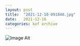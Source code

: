 ```yaml
---
layout:	post
title:	"2021-12-10-091840.jpg"
date:	2021-12-10
categories:	kof archive
---
```


![Image Alt](https://k0f.github.io/assets/2021-12-10-091840.jpg)